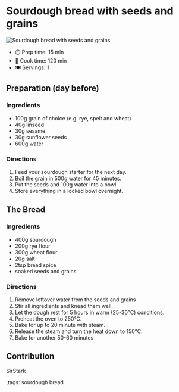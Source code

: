 # Sourdough bread with seeds and grains

![Sourdough bread with seeds and grains](pix/sourdough-bread-with-seeds-and-grains.webp)

- ⏲️ Prep time: 15 min
- 🍳 Cook time: 120 min
- 🍽️ Servings: 1

## Preparation (day before)

### Ingredients

- 100g grain of choice (e.g. rye, spelt and wheat)
- 40g linseed
- 30g sesame
- 30g sunflower seeds
- 600g water

### Directions

1. Feed your sourdough starter for the next day.
2. Boil the grain in 500g water for 45 minutes.
3. Put the seeds and 100g water into a bowl.
4. Store everything in a locked bowl overnight.

## The Bread

### Ingredients

- 400g sourdough
- 200g rye flour
- 300g wheat flour
- 20g salt
- 2tsp bread spice
- soaked seeds and grains

### Directions

1. Remove leftover water from the seeds and grains 
2. Stir all ingredients and knead them well.
3. Let the dough rest for 5 hours in warm (25-30°C) conditions.
4. Preheat the oven to 250°C.
5. Bake for up to 20 minute with steam.
6. Release the steam and turn the heat down to 150°C.
7. Bake for another 50-60 minutes

## Contribution

SirStark

;tags: sourdough bread